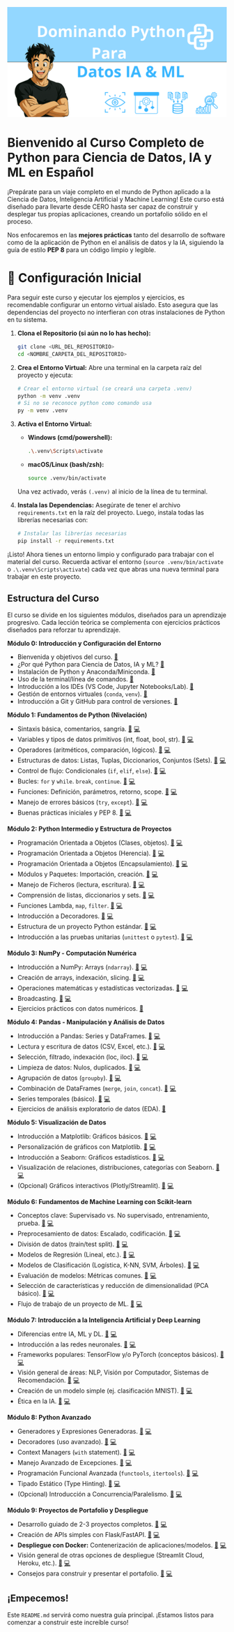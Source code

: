 ![Curso Python Banner](assets/banner.png)

# Bienvenido al Curso Completo de Python para Ciencia de Datos, IA y ML en Español

¡Prepárate para un viaje completo en el mundo de Python aplicado a la Ciencia de Datos, Inteligencia Artificial y Machine Learning! Este curso está diseñado para llevarte desde CERO hasta ser capaz de construir y desplegar tus propias aplicaciones, creando un portafolio sólido en el proceso.

Nos enfocaremos en las **mejores prácticas** tanto del desarrollo de software como de la aplicación de Python en el análisis de datos y la IA, siguiendo la guía de estilo **PEP 8** para un código limpio y legible.

# 🚀 Configuración Inicial

Para seguir este curso y ejecutar los ejemplos y ejercicios, es recomendable configurar un entorno virtual aislado. Esto asegura que las dependencias del proyecto no interfieran con otras instalaciones de Python en tu sistema.

1.  **Clona el Repositorio (si aún no lo has hecho):**
    ```bash
    git clone <URL_DEL_REPOSITORIO>
    cd <NOMBRE_CARPETA_DEL_REPOSITORIO>
    ```

2.  **Crea el Entorno Virtual:**
    Abre una terminal en la carpeta raíz del proyecto y ejecuta:
    ```bash
    # Crear el entorno virtual (se creará una carpeta .venv)
    python -m venv .venv
    # Si no se reconoce python como comando usa 
    py -m venv .venv
    ```

3.  **Activa el Entorno Virtual:**
    *   **Windows (cmd/powershell):**
        ```bash
        .\.venv\Scripts\activate
        ```
    *   **macOS/Linux (bash/zsh):**
        ```bash
        source .venv/bin/activate
        ```
    Una vez activado, verás `(.venv)` al inicio de la línea de tu terminal.

4.  **Instala las Dependencias:**
    Asegúrate de tener el archivo `requirements.txt` en la raíz del proyecto. Luego, instala todas las librerías necesarias con:
    ```bash
    # Instalar las librerías necesarias
    pip install -r requirements.txt
    ```

¡Listo! Ahora tienes un entorno limpio y configurado para trabajar con el material del curso. Recuerda activar el entorno (`source .venv/bin/activate` o `.\.venv\Scripts\activate`) cada vez que abras una nueva terminal para trabajar en este proyecto.

## Estructura del Curso

El curso se divide en los siguientes módulos, diseñados para un aprendizaje progresivo. Cada lección teórica se complementa con ejercicios prácticos diseñados para reforzar tu aprendizaje.

**Módulo 0: Introducción y Configuración del Entorno**
*   Bienvenida y objetivos del curso. [📝](Modulo_00_Introduccion_Configuracion/00_Bienvenida_Objetivos.md)
*   ¿Por qué Python para Ciencia de Datos, IA y ML? [📝](Modulo_00_Introduccion_Configuracion/01_Por_Que_Python.md)
*   Instalación de Python y Anaconda/Miniconda. [📝](Modulo_00_Introduccion_Configuracion/02_Instalacion_Python_Anaconda.md)
*   Uso de la terminal/línea de comandos. [📝](Modulo_00_Introduccion_Configuracion/03_Uso_Terminal.md)
*   Introducción a los IDEs (VS Code, Jupyter Notebooks/Lab). [📝](Modulo_00_Introduccion_Configuracion/04_Introduccion_IDEs.md)
*   Gestión de entornos virtuales (`conda`, `venv`). [📝](Modulo_00_Introduccion_Configuracion/05_Entornos_Virtuales.md)
*   Introducción a Git y GitHub para control de versiones. [📝](Modulo_00_Introduccion_Configuracion/06_Introduccion_Git_GitHub.md)

**Módulo 1: Fundamentos de Python (Nivelación)**
*   Sintaxis básica, comentarios, sangría. [📝](Modulo_01_Fundamentos_Python/00_Sintaxis_Comentarios_Sangria.md) [💻](Modulo_01_Fundamentos_Python/00_ejercicios_sintaxis.py)
*   Variables y tipos de datos primitivos (int, float, bool, str). [📝](Modulo_01_Fundamentos_Python/01_Variables_Tipos_Datos.md) [💻](Modulo_01_Fundamentos_Python/01_ejercicios_variables.py)
*   Operadores (aritméticos, comparación, lógicos). [📝](Modulo_01_Fundamentos_Python/02_Operadores.md) [💻](Modulo_01_Fundamentos_Python/02_ejercicios_operadores.py)
*   Estructuras de datos: Listas, Tuplas, Diccionarios, Conjuntos (Sets). [📝](Modulo_01_Fundamentos_Python/03_Estructuras_Datos.md) [💻](Modulo_01_Fundamentos_Python/03_ejercicios_estructuras.py)
*   Control de flujo: Condicionales (`if`, `elif`, `else`). [📝](Modulo_01_Fundamentos_Python/04_Control_Flujo_Condicionales.md) [💻](Modulo_01_Fundamentos_Python/04_ejercicios_condicionales.py)
*   Bucles: `for` y `while`. `break`, `continue`. [📝](Modulo_01_Fundamentos_Python/05_Control_Flujo_Bucles.md) [💻](Modulo_01_Fundamentos_Python/05_ejercicios_bucles.py)
*   Funciones: Definición, parámetros, retorno, scope. [📝](Modulo_01_Fundamentos_Python/06_Funciones.md) [💻](Modulo_01_Fundamentos_Python/06_ejercicios_funciones.py)
*   Manejo de errores básicos (`try`, `except`). [📝](Modulo_01_Fundamentos_Python/07_Manejo_Errores.md) [💻](Modulo_01_Fundamentos_Python/07_ejercicios_errores.py)
*   Buenas prácticas iniciales y PEP 8. [📝](Modulo_01_Fundamentos_Python/08_Buenas_Practicas_PEP8.md) [💻](Modulo_01_Fundamentos_Python/08_ejercicios_pep8.py)

**Módulo 2: Python Intermedio y Estructura de Proyectos**
*   Programación Orientada a Objetos (Clases, objetos). [📝](Modulo_02_Python_Intermedio_Estructura/00_POO_Clases_Objetos.md) [💻](Modulo_02_Python_Intermedio_Estructura/00_ejercicios_poo_clases_objetos.py)
*   Programación Orientada a Objetos (Herencia). [📝](Modulo_02_Python_Intermedio_Estructura/01_POO_Herencia.md) [💻](Modulo_02_Python_Intermedio_Estructura/01_ejercicios_poo_herencia.py)
*   Programación Orientada a Objetos (Encapsulamiento). [📝](Modulo_02_Python_Intermedio_Estructura/02_POO_Encapsulamiento.md) [💻](Modulo_02_Python_Intermedio_Estructura/02_ejercicios_poo_encapsulamiento.py)
*   Módulos y Paquetes: Importación, creación. [📝](Modulo_02_Python_Intermedio_Estructura/03_Modulos_Paquetes.md) [💻](Modulo_02_Python_Intermedio_Estructura/03_ejercicios_modulos_paquetes.py)
*   Manejo de Ficheros (lectura, escritura). [📝](Modulo_02_Python_Intermedio_Estructura/04_Manejo_Ficheros.md) [💻](Modulo_02_Python_Intermedio_Estructura/04_ejercicios_manejo_ficheros.py)
*   Comprensión de listas, diccionarios y sets. [📝](Modulo_02_Python_Intermedio_Estructura/05_Comprensiones.md) [💻](Modulo_02_Python_Intermedio_Estructura/05_ejercicios_comprensiones.py)
*   Funciones Lambda, `map`, `filter`. [📝](Modulo_02_Python_Intermedio_Estructura/06_Lambdas_Map_Filter.md) [💻](Modulo_02_Python_Intermedio_Estructura/06_ejercicios_lambdas_map_filter.py)
*   Introducción a Decoradores. [📝](Modulo_02_Python_Intermedio_Estructura/07_Decoradores.md) [💻](Modulo_02_Python_Intermedio_Estructura/07_ejercicios_decoradores.py)
*   Estructura de un proyecto Python estándar. [📝](Modulo_02_Python_Intermedio_Estructura/08_Estructura_Proyecto.md) [💻](Modulo_02_Python_Intermedio_Estructura/08_ejercicios_estructura_proyecto.py)
*   Introducción a las pruebas unitarias (`unittest` o `pytest`). [📝](Modulo_02_Python_Intermedio_Estructura/09_Pruebas_Unitarias.md) [💻](Modulo_02_Python_Intermedio_Estructura/09_ejercicios_pruebas_unitarias.py)

**Módulo 3: NumPy - Computación Numérica**
*   Introducción a NumPy: Arrays (`ndarray`). [📝](Modulo_03_NumPy/00_Introduccion_NumPy_Arrays.md) [💻](Modulo_03_NumPy/00_ejercicios_introduccion.py)
*   Creación de arrays, indexación, slicing. [📝](Modulo_03_NumPy/01_Creacion_Arrays_Indexacion_Slicing.md) [💻](Modulo_03_NumPy/01_ejercicios_creacion_indexacion_slicing.py)
*   Operaciones matemáticas y estadísticas vectorizadas. [📝](Modulo_03_NumPy/02_Operaciones_Vectorizadas.md) [💻](Modulo_03_NumPy/02_ejercicios_operaciones_vectorizadas.py)
*   Broadcasting. [📝](Modulo_03_NumPy/03_Broadcasting.md) [💻](Modulo_03_NumPy/03_ejercicios_broadcasting.py)
*   Ejercicios prácticos con datos numéricos. [📝](Modulo_03_NumPy/04_Ejercicios_NumPy.md)

**Módulo 4: Pandas - Manipulación y Análisis de Datos**
*   Introducción a Pandas: Series y DataFrames. [📝](Modulo_04_Pandas/00_Introduccion_Pandas_Series_DataFrames.md) [💻](Modulo_04_Pandas/00_ejercicios_introduccion_pandas.py)
*   Lectura y escritura de datos (CSV, Excel, etc.). [📝](Modulo_04_Pandas/01_Lectura_Escritura_Datos.md) [💻](Modulo_04_Pandas/01_ejercicios_lectura_escritura.py)
*   Selección, filtrado, indexación (loc, iloc). [📝](Modulo_04_Pandas/02_Seleccion_Filtrado_Indexacion.md) [💻](Modulo_04_Pandas/02_ejercicios_seleccion_filtrado.py)
*   Limpieza de datos: Nulos, duplicados. [📝](Modulo_04_Pandas/03_Limpieza_Datos_Nulos_Duplicados.md) [💻](Modulo_04_Pandas/03_ejercicios_limpieza_datos.py)
*   Agrupación de datos (`groupby`). [📝](Modulo_04_Pandas/04_Agrupacion_Datos_Groupby.md) [💻](Modulo_04_Pandas/04_ejercicios_agrupacion_groupby.py)
*   Combinación de DataFrames (`merge`, `join`, `concat`). [📝](Modulo_04_Pandas/05_Combinacion_DataFrames.md) [💻](Modulo_04_Pandas/05_ejercicios_combinacion_dataframes.py)
*   Series temporales (básico). [📝](Modulo_04_Pandas/06_Series_Temporales.md) [💻](Modulo_04_Pandas/06_ejercicios_series_temporales.py)
*   Ejercicios de análisis exploratorio de datos (EDA). [📝](Modulo_04_Pandas/07_Ejercicios_Pandas_EDA.md)

**Módulo 5: Visualización de Datos**
*   Introducción a Matplotlib: Gráficos básicos. [📝](Modulo_05_Visualizacion_Datos/00_Introduccion_Matplotlib_Basico.md) [💻](Modulo_05_Visualizacion_Datos/00_ejercicios_matplotlib_basico.py)
*   Personalización de gráficos con Matplotlib. [📝](Modulo_05_Visualizacion_Datos/01_Personalizacion_Matplotlib.md) [💻](Modulo_05_Visualizacion_Datos/01_ejercicios_personalizacion_matplotlib.py)
*   Introducción a Seaborn: Gráficos estadísticos. [📝](Modulo_05_Visualizacion_Datos/02_Introduccion_Seaborn.md) [💻](Modulo_05_Visualizacion_Datos/02_ejercicios_introduccion_seaborn.py)
*   Visualización de relaciones, distribuciones, categorías con Seaborn. [📝](Modulo_05_Visualizacion_Datos/03_Seaborn_Relaciones_Distribuciones_Categorias.md) [💻](Modulo_05_Visualizacion_Datos/03_ejercicios_seaborn_rel_dist_cat.py)
*   (Opcional) Gráficos interactivos (Plotly/Streamlit). [📝](Modulo_05_Visualizacion_Datos/04_Graficos_Interactivos_Plotly_Streamlit.md) [💻](Modulo_05_Visualizacion_Datos/04_ejercicios_plotly_streamlit.py)

**Módulo 6: Fundamentos de Machine Learning con Scikit-learn**
*   Conceptos clave: Supervisado vs. No supervisado, entrenamiento, prueba. [📝](Modulo_06_Machine_Learning_ScikitLearn/00_Conceptos_Clave_ML.md) [💻](Modulo_06_Machine_Learning_ScikitLearn/00_ejercicios_conceptos_ml.py)
*   Preprocesamiento de datos: Escalado, codificación. [📝](Modulo_06_Machine_Learning_ScikitLearn/01_Preprocesamiento_Escalado_Codificacion.md) [💻](Modulo_06_Machine_Learning_ScikitLearn/01_ejercicios_preprocesamiento.py)
*   División de datos (train/test split). [📝](Modulo_06_Machine_Learning_ScikitLearn/02_Division_Datos_Train_Test.md) [💻](Modulo_06_Machine_Learning_ScikitLearn/02_ejercicios_division_datos.py)
*   Modelos de Regresión (Lineal, etc.). [📝](Modulo_06_Machine_Learning_ScikitLearn/03_Modelos_Regresion.md) [💻](Modulo_06_Machine_Learning_ScikitLearn/03_ejercicios_regresion.py)
*   Modelos de Clasificación (Logística, K-NN, SVM, Árboles). [📝](Modulo_06_Machine_Learning_ScikitLearn/04_Modelos_Clasificacion.md) [💻](Modulo_06_Machine_Learning_ScikitLearn/04_ejercicios_clasificacion.py)
*   Evaluación de modelos: Métricas comunes. [📝](Modulo_06_Machine_Learning_ScikitLearn/05_Evaluacion_Modelos.md) [💻](Modulo_06_Machine_Learning_ScikitLearn/05_ejercicios_evaluacion_modelos.py)
*   Selección de características y reducción de dimensionalidad (PCA básico). [📝](Modulo_06_Machine_Learning_ScikitLearn/06_Seleccion_Caracteristicas_PCA.md) [💻](Modulo_06_Machine_Learning_ScikitLearn/06_ejercicios_pca.py)
*   Flujo de trabajo de un proyecto de ML. [📝](Modulo_06_Machine_Learning_ScikitLearn/07_Flujo_Trabajo_ML.md) [💻](Modulo_06_Machine_Learning_ScikitLearn/07_ejercicios_flujo_trabajo_ml.py)

**Módulo 7: Introducción a la Inteligencia Artificial y Deep Learning**
*   Diferencias entre IA, ML y DL. [📝](Modulo_07_Intro_IA_DeepLearning/00_Diferencias_IA_ML_DL.md) [💻](Modulo_07_Intro_IA_DeepLearning/00_ejercicios_conceptos_ia.py)
*   Introducción a las redes neuronales. [📝](Modulo_07_Intro_IA_DeepLearning/01_Intro_Redes_Neuronales.md) [💻](Modulo_07_Intro_IA_DeepLearning/01_ejercicios_redes_neuronales.py)
*   Frameworks populares: TensorFlow y/o PyTorch (conceptos básicos). [📝](Modulo_07_Intro_IA_DeepLearning/02_Frameworks_TensorFlow_PyTorch.md) [💻](Modulo_07_Intro_IA_DeepLearning/02_ejercicios_frameworks_dl.py)
*   Visión general de áreas: NLP, Visión por Computador, Sistemas de Recomendación. [📝](Modulo_07_Intro_IA_DeepLearning/03_Vision_General_Areas_IA.md) [💻](Modulo_07_Intro_IA_DeepLearning/03_ejercicios_areas_ia.py)
*   Creación de un modelo simple (ej. clasificación MNIST). [📝](Modulo_07_Intro_IA_DeepLearning/04_Creacion_Modelo_Simple_MNIST.md) [💻](Modulo_07_Intro_IA_DeepLearning/04_ejercicios_modelo_simple_mnist.py)
*   Ética en la IA. [📝](Modulo_07_Intro_IA_DeepLearning/05_Etica_IA.md) [💻](Modulo_07_Intro_IA_DeepLearning/05_ejercicios_etica_ia.py)

**Módulo 8: Python Avanzado**
*   Generadores y Expresiones Generadoras. [📝](Modulo_08_Python_Avanzado/00_Generadores.md) [💻](Modulo_08_Python_Avanzado/00_ejercicios_generadores.py)
*   Decoradores (uso avanzado). [📝](Modulo_08_Python_Avanzado/01_Decoradores_Avanzado.md) [💻](Modulo_08_Python_Avanzado/01_ejercicios_decoradores_avanzado.py)
*   Context Managers (`with` statement). [📝](Modulo_08_Python_Avanzado/02_Context_Managers.md) [💻](Modulo_08_Python_Avanzado/02_ejercicios_context_managers.py)
*   Manejo Avanzado de Excepciones. [📝](Modulo_08_Python_Avanzado/03_Manejo_Excepciones_Avanzado.md) [💻](Modulo_08_Python_Avanzado/03_ejercicios_excepciones_avanzado.py)
*   Programación Funcional Avanzada (`functools`, `itertools`). [📝](Modulo_08_Python_Avanzado/04_Programacion_Funcional.md) [💻](Modulo_08_Python_Avanzado/04_ejercicios_programacion_funcional.py)
*   Tipado Estático (Type Hinting). [📝](Modulo_08_Python_Avanzado/05_Tipado_Estatico.md) [💻](Modulo_08_Python_Avanzado/05_ejercicios_tipado_estatico.py)
*   (Opcional) Introducción a Concurrencia/Paralelismo. [📝](Modulo_08_Python_Avanzado/06_Concurrencia_Paralelismo.md) [💻](Modulo_08_Python_Avanzado/06_ejercicios_concurrencia_paralelismo.py)

**Módulo 9: Proyectos de Portafolio y Despliegue**
*   Desarrollo guiado de 2-3 proyectos completos. [📝](Modulo_09_Proyectos_Despliegue/00_Proyectos_Guiados.md) [💻](Modulo_09_Proyectos_Despliegue/00_ejercicios_proyectos_guiados.py)
*   Creación de APIs simples con Flask/FastAPI. [📝](Modulo_09_Proyectos_Despliegue/01_APIs_Simples_Flask_FastAPI.md) [💻](Modulo_09_Proyectos_Despliegue/01_ejercicios_apis_simples.py)
*   **Despliegue con Docker:** Contenerización de aplicaciones/modelos. [📝](Modulo_09_Proyectos_Despliegue/02_Despliegue_Docker.md) [💻](Modulo_09_Proyectos_Despliegue/02_ejercicios_docker.py)
*   Visión general de otras opciones de despliegue (Streamlit Cloud, Heroku, etc.). [📝](Modulo_09_Proyectos_Despliegue/03_Otras_Opciones_Despliegue.md) [💻](Modulo_09_Proyectos_Despliegue/03_ejercicios_otras_opciones_despliegue.py)
*   Consejos para construir y presentar el portafolio. [📝](Modulo_09_Proyectos_Despliegue/04_Consejos_Portafolio.md) [💻](Modulo_09_Proyectos_Despliegue/04_ejercicios_portafolio.py)

## ¡Empecemos!

Este `README.md` servirá como nuestra guía principal. ¡Estamos listos para comenzar a construir este increíble curso!
